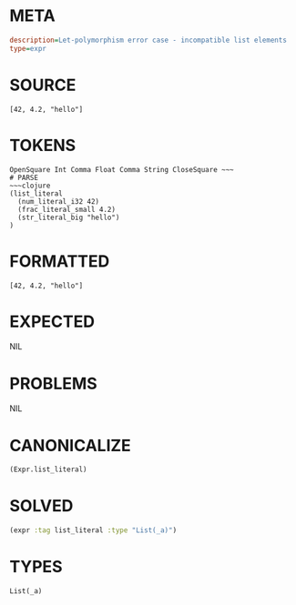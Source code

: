 # META
~~~ini
description=Let-polymorphism error case - incompatible list elements
type=expr
~~~
# SOURCE
~~~roc
[42, 4.2, "hello"]
~~~
# TOKENS
~~~text
OpenSquare Int Comma Float Comma String CloseSquare ~~~
# PARSE
~~~clojure
(list_literal
  (num_literal_i32 42)
  (frac_literal_small 4.2)
  (str_literal_big "hello")
)
~~~
# FORMATTED
~~~roc
[42, 4.2, "hello"]
~~~
# EXPECTED
NIL
# PROBLEMS
NIL
# CANONICALIZE
~~~clojure
(Expr.list_literal)
~~~
# SOLVED
~~~clojure
(expr :tag list_literal :type "List(_a)")
~~~
# TYPES
~~~roc
List(_a)
~~~
